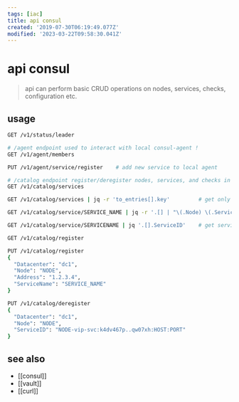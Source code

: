 ```yaml
---
tags: [iac]
title: api consul
created: '2019-07-30T06:19:49.077Z'
modified: '2023-03-22T09:58:30.041Z'
---
```


# api consul

> api can perform basic CRUD operations on nodes, services, checks, configuration etc.

## usage

```sh
GET /v1/status/leader

# /agent endpoint used to interact with local consul-agent !
GET	/v1/agent/members

PUT	/v1/agent/service/register    # add new service to local agent

# /catalog endpoint register/deregister nodes, services, and checks in Consul
GET /v1/catalog/services

GET /v1/catalog/services | jq -r 'to_entries[].key'         # get only service names

GET /v1/catalog/service/SERVICE_NAME | jq -r '.[] | "\(.Node) \(.ServicePort) \(.ServiceID)"'

GET /v1/catalog/service/SERVICENAME | jq '.[].ServiceID'    # get service id

GET /v1/catalog/register

PUT /v1/catalog/register
{ 
  "Datacenter": "dc1", 
  "Node": "NODE", 
  "Address": "1.2.3.4", 
  "ServiceName": "SERVICE_NAME" 
}

PUT /v1/catalog/deregister
{
  "Datacenter": "dc1", 
  "Node": "NODE", 
  "ServiceID": "NODE-vip-svc:k4dv467p..qw07xh:HOST:PORT"
}
```

## see also

- [[consul]]
- [[vault]]
- [[curl]]
